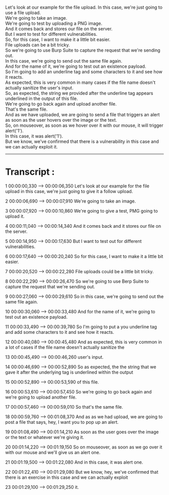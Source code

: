 

Let's look at our example for the file upload. In this case, we're just going to use a file upload.  
We're going to take an image.  
We're going to test by uploading a PNG image.  
And it comes back and stores our file on the server.  
But I want to test for different vulnerabilities.  
So, for this case, I want to make it a little bit easier.  
File uploads can be a bit tricky.  
So we're going to use Burp Suite to capture the request that we're sending out.  
In this case, we're going to send out the same file again.  
And for the name of it, we're going to test out an existence payload.  
So I'm going to add an underline tag and some characters to it and see how it reacts.  
As expected, this is very common in many cases if the file name doesn't actually sanitize the user's input.  
So, as expected, the string we provided after the underline tag appears underlined in the output of this file.  
We're going to go back again and upload another file.  
That's the same file.  
And as we have uploaded, we are going to send a file that triggers an alert as soon as the user hovers over the image or the text.  
So, on mouseover, as soon as we hover over it with our mouse, it will trigger alert('1').  
In this case, it was alert('1').  
But we know, we've confirmed that there is a vulnerability in this case and we can actually exploit it.





---


# Transcript :

1
00:00:00,330 --> 00:00:06,350
Let's look at our example for the file upload in this case, we're just going to give it a follow upload.

2
00:00:06,690 --> 00:00:07,910
We're going to take an image.

3
00:00:07,920 --> 00:00:10,860
We're going to give a test, PMG going to upload it.

4
00:00:11,040 --> 00:00:14,340
And it comes back and it stores our file on the server.

5
00:00:14,950 --> 00:00:17,630
But I want to test out for different vulnerabilities.

6
00:00:17,640 --> 00:00:20,240
So for this case, I want to make it a little bit easier.

7
00:00:20,520 --> 00:00:22,280
File uploads could be a little bit tricky.

8
00:00:22,290 --> 00:00:26,470
So we're going to use Berp Suite to capture the request that we're sending out.

9
00:00:27,060 --> 00:00:29,610
So in this case, we're going to send out the same file again.

10
00:00:30,060 --> 00:00:33,480
And for the name of it, we're going to test out an existence payload.

11
00:00:33,490 --> 00:00:39,780
So I'm going to put a you underline tag and add some characters to it and see how it reacts.

12
00:00:40,080 --> 00:00:45,480
And as expected, this is very common in a lot of cases if the file name doesn't actually sanitize the

13
00:00:45,490 --> 00:00:46,260
user's input.

14
00:00:46,690 --> 00:00:52,890
So as expected, the the string that we gave it after the underlying tag is underlined within the output

15
00:00:52,890 --> 00:00:53,590
of this file.

16
00:00:53,610 --> 00:00:57,450
So we're going to go back again and we're going to upload another file.

17
00:00:57,460 --> 00:00:59,010
So that's the same file.

18
00:00:59,760 --> 00:01:08,370
And as as we had upload, we are going to post a file that says, hey, I want you to pop up an alert.

19
00:01:08,490 --> 00:01:14,210
As soon as the user goes over the image or the text or whatever we're giving it.

20
00:01:14,220 --> 00:01:19,150
So on mouseover, as soon as we go over it with our mouse and we'll give us an alert one.

21
00:01:19,500 --> 00:01:22,080
And in this case, it was alert one.

22
00:01:22,410 --> 00:01:29,080
But we know, hey, we've confirmed that there is an exercise in this case and we can actually exploit

23
00:01:29,100 --> 00:01:29,250
it.